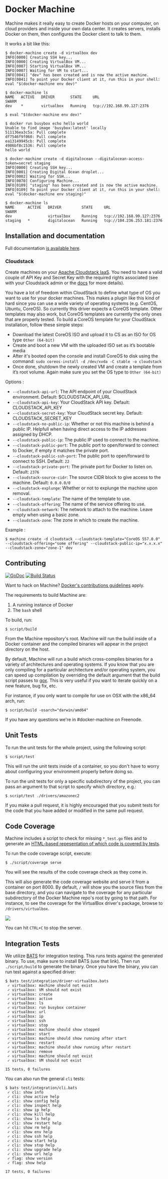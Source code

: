 # Docker Machine

Machine makes it really easy to create Docker hosts on your computer, on cloud
providers and inside your own data center. It creates servers, installs Docker
on them, then configures the Docker client to talk to them.

It works a bit like this:

```console
$ docker-machine create -d virtualbox dev
INFO[0000] Creating SSH key...
INFO[0000] Creating VirtualBox VM...
INFO[0007] Starting VirtualBox VM...
INFO[0007] Waiting for VM to start...
INFO[0041] "dev" has been created and is now the active machine.
INFO[0041] To point your Docker client at it, run this in your shell: eval "$(docker-machine env dev)"

$ docker-machine ls
NAME   ACTIVE   DRIVER       STATE     URL                         SWARM
dev    *        virtualbox   Running   tcp://192.168.99.127:2376

$ eval "$(docker-machine env dev)"

$ docker run busybox echo hello world
Unable to find image 'busybox:latest' locally
511136ea3c5a: Pull complete
df7546f9f060: Pull complete
ea13149945cb: Pull complete
4986bf8c1536: Pull complete
hello world

$ docker-machine create -d digitalocean --digitalocean-access-token=secret staging
INFO[0000] Creating SSH key...
INFO[0001] Creating Digital Ocean droplet...
INFO[0002] Waiting for SSH...
INFO[0070] Configuring Machine...
INFO[0109] "staging" has been created and is now the active machine.
INFO[0109] To point your Docker client at it, run this in your shell: eval "$(docker-machine env staging)"

$ docker-machine ls
NAME      ACTIVE   DRIVER         STATE     URL                          SWARM
dev                virtualbox     Running   tcp://192.168.99.127:2376
staging   *        digitalocean   Running   tcp://104.236.253.181:2376
```

## Installation and documentation

Full documentation [is available here](https://docs.docker.com/machine/).

### Cloudstack

Create machines on your [Apache Cloudstack IaaS](http://cloudstack.apache.org/). You need to have a valid couple of API Key and Secret Key with the required rights associated (see with your Cloudstack admin or the [docs](http://cloudstack.apache.org/docs/en-US/index.html) for more details).

You have a lot of freedom within CloudStack to define what type of OS you want to use for your docker machines. This makes a plugin like this kind of hard since you can use a wide variety of operating systems (e.g. CentOS, Ubuntu, CoreOS). So currently this driver expects a CoreOS template. Other templates may also work, but CoreOS templates are currently the only ones that are properly tested. To build a CoreOS template for your CloudStack installation, follow these simple steps:

- Download the latest CoreOS ISO and upload it to CS as an ISO for OS type `Other (64-bit)`
- Create and boot a new VM with the uploaded ISO set as it’s bootable media
- After it's booted open the console and install CoreOS to disk using the command: `sudo coreos-install -d /dev/xvda -C stable -o cloudstack`
- Once done, shutdown the newly created VM and create a template from it’s root volume. Again make sure you set the OS type to `Other (64-bit)`

Options :

 - `--cloudstack-api-url`: The API endpoint of your CloudStack environment.  Default: $CLOUDSTACK_API_URL
 - `--cloudstack-api-key`: Your CloudStack API key.  Default: CLOUDSTACK_API_KEY
 - `--cloudstack-secret-key`: Your CloudStack secret key.  Default: CLOUDSTACK_SECRET_KEY
 - `--cloudstack-no-public-ip`: Whether or not this machine is behind a public IP. Helpfull when having direct access to the IP addresses assigned by DHCP.
 - `--cloudstack-public-ip`: The public IP used to connect to the machine.
 - `--cloudstack-public-port`: The public port to open/forward to connect to Docker, if empty it matches the private port.
 - `--cloudstack-public-ssh-port`: The public port to open/forward to connect to SSH.  Default: `22`
 - `--cloudstack-private-port`: The private port for Docker to listen on.  Default: `2376`
 - `--cloudstack-source-cidr`: The source CIDR block to give access to the machine.  Default: `0.0.0.0/0`
 - `--cloudstack-explunge`: Whether or not to explunge the machine upon removal.
 - `--cloudstack-template`: The name of the template to use.
 - `--cloudstack-offering`: The name of the service offering to use.
 - `--cloudstack-network`: The network to attach to the machine. Leave empty when using a basic zone.
 - `--cloudstack-zone`: The zone in which to create the machine.

Example :

    $ machine create -d cloudstack --cloudstack-template="CoreOS 557.0.0" --cloudstack-offering="some offering" --cloudstack-public-ip="x.x.x.x" --cloudstack-zone="zone-1" dev

## Contributing

[![GoDoc](https://godoc.org/github.com/docker/machine?status.png)](https://godoc.org/github.com/docker/machine)
[![Build Status](https://travis-ci.org/docker/machine.svg?branch=master)](https://travis-ci.org/docker/machine)

Want to hack on Machine? [Docker's contributions guidelines](https://github.com/docker/docker/blob/master/CONTRIBUTING.md) apply.

The requirements to build Machine are:

1. A running instance of Docker
2. The `bash` shell

To build, run:

    $ script/build

From the Machine repository's root.  Machine will run the build inside of a
Docker container and the compiled binaries will appear in the project directory
on the host.

By default, Machine will run a build which cross-compiles binaries for a variety
of architectures and operating systems.  If you know that you are only compiling
for a particular architecture and/or operating system, you can speed up
compilation by overriding the default argument that the build script passes
to [gox](https://github.com/mitchellh/gox).  This is very useful if you want
to iterate quickly on a new feature, bug fix, etc.

For instance, if you only want to compile for use on OSX with the x86_64 arch,
run:

    $ script/build -osarch="darwin/amd64"

If you have any questions we're in #docker-machine on Freenode.

## Unit Tests

To run the unit tests for the whole project, using the following script:

    $ script/test

This will run the unit tests inside of a container, so you don't have to worry
about configuring your environment properly before doing so.

To run the unit tests for only a specific subdirectory of the project, you can
pass an argument to that script to specify which directory, e.g.:

    $ script/test ./drivers/amazonec2

If you make a pull request, it is highly encouraged that you submit tests for
the code that you have added or modified in the same pull request.

## Code Coverage

Machine includes a script to check for missing `*_test.go` files and to generate
an [HTML-based repesentation of which code is covered by tests](http://blog.golang.org/cover#TOC_5.).

To run the code coverage script, execute:

```console
$ ./script/coverage serve
```

You will see the results of the code coverage check as they come in.

This will also generate the code coverage website and serve it from a container
on port 8000.  By default, `/` will show you the source files from the base
directory, and you can navigate to the coverage for any particular subdirectory
of the Docker Machine repo's root by going to that path.  For instance, to see
the coverage for the VirtualBox driver's package, browse to `/drivers/virtualbox`.

![](/docs/img/coverage.png)

You can hit `CTRL+C` to stop the server.

## Integration Tests
We utilize [BATS](https://github.com/sstephenson/bats) for integration testing.
This runs tests against the generated binary.  To use, make sure to install
BATS (use that link).  Then run `./script/build` to generate the binary.  Once
you have the binary, you can run test against a specified driver:

```
$ bats test/integration/driver-virtualbox.bats
 ✓ virtualbox: machine should not exist
 ✓ virtualbox: VM should not exist
 ✓ virtualbox: create
 ✓ virtualbox: active
 ✓ virtualbox: ls
 ✓ virtualbox: run busybox container 
 ✓ virtualbox: url
 ✓ virtualbox: ip
 ✓ virtualbox: ssh
 ✓ virtualbox: stop
 ✓ virtualbox: machine should show stopped
 ✓ virtualbox: start
 ✓ virtualbox: machine should show running after start
 ✓ virtualbox: restart
 ✓ virtualbox: machine should show running after restart
 ✓ virtualbox: remove
 ✓ virtualbox: machine should not exist
 ✓ virtualbox: VM should not exist

15 tests, 0 failures
```

You can also run the general `cli` tests:

```
$ bats test/integration/cli.bats
 ✓ cli: show info
 ✓ cli: show active help
 ✓ cli: show config help
 ✓ cli: show inspect help
 ✓ cli: show ip help
 ✓ cli: show kill help
 ✓ cli: show ls help
 ✓ cli: show restart help
 ✓ cli: show rm help
 ✓ cli: show env help
 ✓ cli: show ssh help
 ✓ cli: show start help
 ✓ cli: show stop help
 ✓ cli: show upgrade help
 ✓ cli: show url help
 ✓ flag: show version
 ✓ flag: show help

17 tests, 0 failures
```
